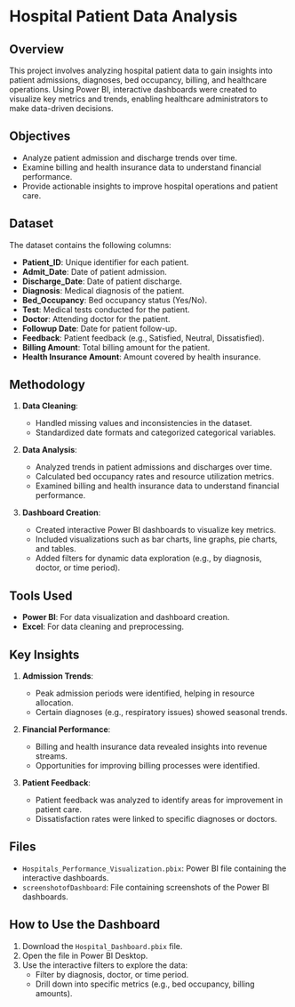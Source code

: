 # Hospital Patient Data Analysis
## Overview
This project involves analyzing hospital patient data to gain insights into patient admissions, diagnoses, bed occupancy, billing, 
and healthcare operations. Using Power BI, interactive dashboards were created to visualize key metrics and trends,
enabling healthcare administrators to make data-driven decisions.

## Objectives
- Analyze patient admission and discharge trends over time.
- Examine billing and health insurance data to understand financial performance.
- Provide actionable insights to improve hospital operations and patient care.

## Dataset
The dataset contains the following columns:
- **Patient_ID**: Unique identifier for each patient.
- **Admit_Date**: Date of patient admission.
- **Discharge_Date**: Date of patient discharge.
- **Diagnosis**: Medical diagnosis of the patient.
- **Bed_Occupancy**: Bed occupancy status (Yes/No).
- **Test**: Medical tests conducted for the patient.
- **Doctor**: Attending doctor for the patient.
- **Followup Date**: Date for patient follow-up.
- **Feedback**: Patient feedback (e.g., Satisfied, Neutral, Dissatisfied).
- **Billing Amount**: Total billing amount for the patient.
- **Health Insurance Amount**: Amount covered by health insurance.

## Methodology
1. **Data Cleaning**:
   - Handled missing values and inconsistencies in the dataset.
   - Standardized date formats and categorized categorical variables.

2. **Data Analysis**:
   - Analyzed trends in patient admissions and discharges over time.
   - Calculated bed occupancy rates and resource utilization metrics.
   - Examined billing and health insurance data to understand financial performance.

3. **Dashboard Creation**:
   - Created interactive Power BI dashboards to visualize key metrics.
   - Included visualizations such as bar charts, line graphs, pie charts, and tables.
   - Added filters for dynamic data exploration (e.g., by diagnosis, doctor, or time period).

## Tools Used
- **Power BI**: For data visualization and dashboard creation.
- **Excel**: For data cleaning and preprocessing.

## Key Insights
1. **Admission Trends**:
   - Peak admission periods were identified, helping in resource allocation.
   - Certain diagnoses (e.g., respiratory issues) showed seasonal trends.

2. **Financial Performance**:
   - Billing and health insurance data revealed insights into revenue streams.
   - Opportunities for improving billing processes were identified.

3. **Patient Feedback**:
   - Patient feedback was analyzed to identify areas for improvement in patient care.
   - Dissatisfaction rates were linked to specific diagnoses or doctors.

## Files
- `Hospitals_Performance_Visualization.pbix`: Power BI file containing the interactive dashboards.
- `screenshotofDashboard`: File containing screenshots of the Power BI dashboards.

## How to Use the Dashboard
1. Download the `Hospital_Dashboard.pbix` file.
2. Open the file in Power BI Desktop.
3. Use the interactive filters to explore the data:
   - Filter by diagnosis, doctor, or time period.
   - Drill down into specific metrics (e.g., bed occupancy, billing amounts).
